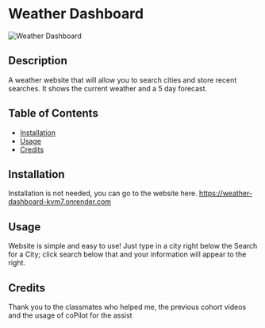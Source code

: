 # Weather Dashboard
![Weather Dashboard](weatherDashboard.png)

## Description
A weather website that will allow you to search cities and store recent searches. It shows the current weather and a 5 day forecast.

## Table of Contents
- [Installation](#installation)
- [Usage](#usage)
- [Credits](#credits)

## Installation
Installation is not needed, you can go to the website here. https://weather-dashboard-kvm7.onrender.com

## Usage
Website is simple and easy to use! Just type in a city right below the Search for a City; click search below that and your information will appear to the right.

## Credits
Thank you to the classmates who helped me, the previous cohort videos and the usage of coPilot for the assist 


